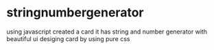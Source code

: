 # stringnumbergenerator
using javascript created a card  it has string and number generator with beautiful ui desiging card by using pure css
